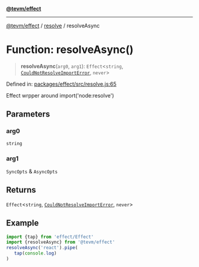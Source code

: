 [**@tevm/effect**](../../README.md)

***

[@tevm/effect](../../modules.md) / [resolve](../README.md) / resolveAsync

# Function: resolveAsync()

> **resolveAsync**(`arg0`, `arg1`): `Effect`\<`string`, [`CouldNotResolveImportError`](../classes/CouldNotResolveImportError.md), `never`\>

Defined in: [packages/effect/src/resolve.js:65](https://github.com/evmts/compiler/blob/main/packages/effect/src/resolve.js#L65)

Effect wrpper around import('node:resolve')

## Parameters

### arg0

`string`

### arg1

`SyncOpts` & `AsyncOpts`

## Returns

`Effect`\<`string`, [`CouldNotResolveImportError`](../classes/CouldNotResolveImportError.md), `never`\>

## Example

```ts
import {tap} from 'effect/Effect'
import {resolveAsync} from '@tevm/effect'
resolveAsync('react').pipe(
   tap(console.log)
)
````
